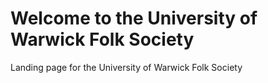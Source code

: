 # Welcome to the University of Warwick Folk Society
Landing page for the University of Warwick Folk Society
